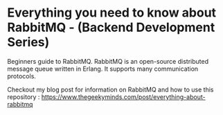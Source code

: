 # Everything you need to know about RabbitMQ - (Backend Development Series)

Beginners guide to RabbitMQ.
RabbitMQ is an open-source distributed message queue written in Erlang. It supports many communication protocols. 

Checkout my blog post for information on RabbitMQ and how to use this repository : https://www.thegeekyminds.com/post/everything-about-rabbitmq
